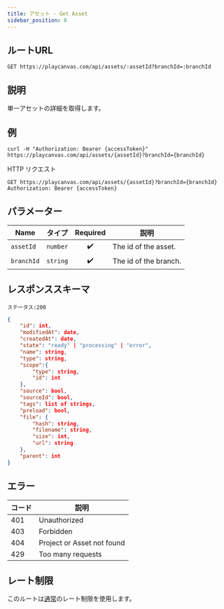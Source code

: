 ```yaml
---
title: アセット - Get Asset
sidebar_position: 8
---
```


## ルートURL

```none
GET https://playcanvas.com/api/assets/:assetId?branchId=:branchId
```

## 説明

単一アセットの詳細を取得します。

## 例

```none
curl -H "Authorization: Bearer {accessToken}" https://playcanvas.com/api/assets/{assetId}?branchId={branchId}
```

HTTP リクエスト

```text
GET https://playcanvas.com/api/assets/{assetId}?branchId={branchId}
Authorization: Bearer {accessToken}
```

## パラメーター

| Name       | タイプ     | Required | 説明           |
| ---------- | -------- | :------: | --------------------- |
| `assetId`  | `number` | ✔️      | The id of the asset.  |
| `branchId` | `string` | ✔️      | The id of the branch. |

## レスポンススキーマ

```none
ステータス:200
```

```json
{
    "id": int,
    "modifiedAt": date,
    "createdAt": date,
    "state": "ready" | "processing" | "error",
    "name": string,
    "type": string,
    "scope":{
        "type": string,
        "id": int
    },
    "source": bool,
    "sourceId": bool,
    "tags": list of strings,
    "preload": bool,
    "file": {
        "hash": string,
        "filename": string,
        "size": int,
        "url": string
    },
    "parent": int
}

```

## エラー

| コード | 説明                |
| ---- | -------------------------- |
| 401  | Unauthorized               |
| 403  | Forbidden                  |
| 404  | Project or Asset not found |
| 429  | Too many requests          |

## レート制限

このルートは[通常][1]のレート制限を使用します。

[1]: /user-manual/api#rate-limiting
